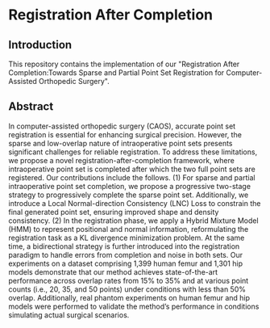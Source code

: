 # Registration After Completion
## Introduction
This repository contains the implementation of our "Registration After Completion:Towards Sparse and Partial Point Set Registration for Computer-Assisted Orthopedic Surgery".
## Abstract
In computer-assisted orthopedic surgery (CAOS), accurate point set registration is essential for enhancing surgical precision.
However, the sparse and low-overlap nature of intraoperative point sets presents significant challenges for reliable registration.
To address these limitations, we propose a novel registration-after-completion framework, where intraoperative point set is completed after which the two full point sets are registered.
Our contributions include the follows. (1) 
For sparse and partial intraoperative point set completion, we propose a progressive two-stage strategy to progressively complete the sparse point set.  Additionally, we introduce a Local Normal-direction Consistency (LNC) Loss to constrain the final generated point set, ensuring improved shape and density consistency.
(2) In the registration phase, we apply a Hybrid Mixture Model (HMM) to represent positional and normal information, reformulating the registration task as a KL divergence minimization problem. At the same time, a bidirectional strategy is further introduced into the registration paradigm to handle errors from completion and noise in both sets. Our experiments on a dataset comprising 1,399 human femur and 1,301 hip models demonstrate that our method achieves state-of-the-art performance across overlap rates from 15\% to 35\% and at various point counts (i.e., 20, 35, and 50 points) under conditions with less than 50\% overlap. Additionally, real phantom experiments on human femur and hip models were performed to validate the method’s performance in conditions simulating actual surgical scenarios.

